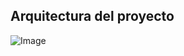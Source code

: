 
## Arquitectura del proyecto
![Image](https://github.com/user-attachments/assets/a8c7bb55-90ff-4b89-b450-c5ecb72b4049)